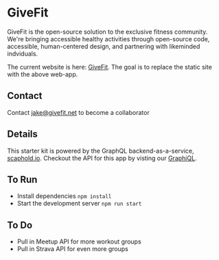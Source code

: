 # GiveFit
GiveFit is the open-source solution to the exclusive fitness community. We're bringing accessible healthy activities through open-source code, accessible, human-centered design, and partnering with likeminded indviduals.

The current website is here: [GiveFit](https://givefit.net). The goal is to replace the static site with the above web-app. 

## Contact 
Contact jake@givefit.net to become a collaborator

## Details
This starter kit is powered by the GraphQL backend-as-a-service, [scaphold.io](https://scaphold.io).
Checkout the API for this app by visting our [GraphiQL](https://us-west-2.api.scaphold.io/graphql/newGiveFitAlias).

## To Run

- Install dependencies `npm install`
- Start the development server `npm run start`

## To Do

- Pull in Meetup API for more workout groups
- Pull in Strava API for even more groups
